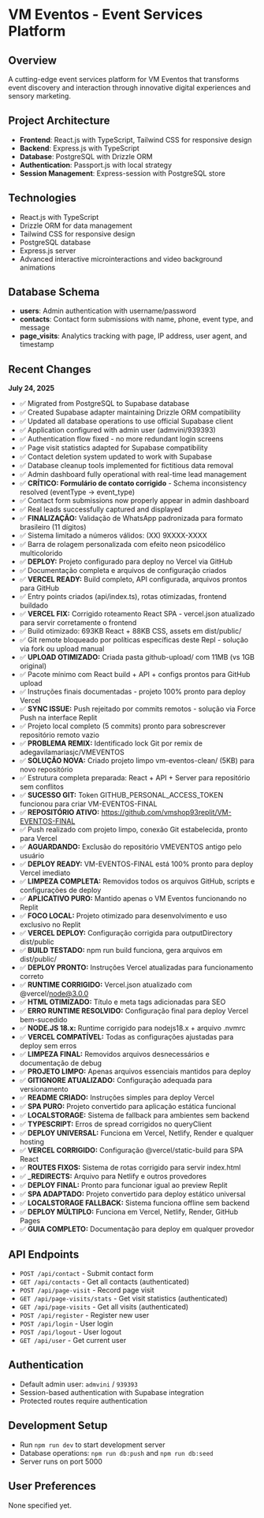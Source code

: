 # VM Eventos - Event Services Platform

## Overview
A cutting-edge event services platform for VM Eventos that transforms event discovery and interaction through innovative digital experiences and sensory marketing.

## Project Architecture
- **Frontend**: React.js with TypeScript, Tailwind CSS for responsive design
- **Backend**: Express.js with TypeScript
- **Database**: PostgreSQL with Drizzle ORM
- **Authentication**: Passport.js with local strategy
- **Session Management**: Express-session with PostgreSQL store

## Technologies
- React.js with TypeScript
- Drizzle ORM for data management
- Tailwind CSS for responsive design
- PostgreSQL database
- Express.js server
- Advanced interactive microinteractions and video background animations

## Database Schema
- **users**: Admin authentication with username/password
- **contacts**: Contact form submissions with name, phone, event type, and message
- **page_visits**: Analytics tracking with page, IP address, user agent, and timestamp

## Recent Changes
**July 24, 2025**
- ✅ Migrated from PostgreSQL to Supabase database
- ✅ Created Supabase adapter maintaining Drizzle ORM compatibility  
- ✅ Updated all database operations to use official Supabase client
- ✅ Application configured with admin user (admvini/939393)
- ✅ Authentication flow fixed - no more redundant login screens
- ✅ Page visit statistics adapted for Supabase compatibility
- ✅ Contact deletion system updated to work with Supabase
- ✅ Database cleanup tools implemented for fictitious data removal
- ✅ Admin dashboard fully operational with real-time lead management
- ✅ **CRÍTICO: Formulário de contato corrigido** - Schema inconsistency resolved (eventType → event_type)
- ✅ Contact form submissions now properly appear in admin dashboard
- ✅ Real leads successfully captured and displayed
- ✅ **FINALIZAÇÃO:** Validação de WhatsApp padronizada para formato brasileiro (11 dígitos)
- ✅ Sistema limitado a números válidos: (XX) 9XXXX-XXXX
- ✅ Barra de rolagem personalizada com efeito neon psicodélico multicolorido
- ✅ **DEPLOY:** Projeto configurado para deploy no Vercel via GitHub
- ✅ Documentação completa e arquivos de configuração criados
- ✅ **VERCEL READY:** Build completo, API configurada, arquivos prontos para GitHub
- ✅ Entry points criados (api/index.ts), rotas otimizadas, frontend buildado
- ✅ **VERCEL FIX:** Corrigido roteamento React SPA - vercel.json atualizado para servir corretamente o frontend
- ✅ Build otimizado: 693KB React + 88KB CSS, assets em dist/public/
- ✅ Git remote bloqueado por políticas específicas deste Repl - solução via fork ou upload manual
- ✅ **UPLOAD OTIMIZADO:** Criada pasta github-upload/ com 11MB (vs 1GB original)
- ✅ Pacote mínimo com React build + API + configs prontos para GitHub upload
- ✅ Instruções finais documentadas - projeto 100% pronto para deploy Vercel
- ✅ **SYNC ISSUE:** Push rejeitado por commits remotos - solução via Force Push na interface Replit
- ✅ Projeto local completo (5 commits) pronto para sobrescrever repositório remoto vazio
- ✅ **PROBLEMA REMIX:** Identificado lock Git por remix de adegavilamariasjc/VMEVENTOS
- ✅ **SOLUÇÃO NOVA:** Criado projeto limpo vm-eventos-clean/ (5KB) para novo repositório
- ✅ Estrutura completa preparada: React + API + Server para repositório sem conflitos
- ✅ **SUCESSO GIT:** Token GITHUB_PERSONAL_ACCESS_TOKEN funcionou para criar VM-EVENTOS-FINAL
- ✅ **REPOSITÓRIO ATIVO:** https://github.com/vmshop93replit/VM-EVENTOS-FINAL
- ✅ Push realizado com projeto limpo, conexão Git estabelecida, pronto para Vercel
- ✅ **AGUARDANDO:** Exclusão do repositório VMEVENTOS antigo pelo usuário
- ✅ **DEPLOY READY:** VM-EVENTOS-FINAL está 100% pronto para deploy Vercel imediato
- ✅ **LIMPEZA COMPLETA:** Removidos todos os arquivos GitHub, scripts e configurações de deploy
- ✅ **APLICATIVO PURO:** Mantido apenas o VM Eventos funcionando no Replit
- ✅ **FOCO LOCAL:** Projeto otimizado para desenvolvimento e uso exclusivo no Replit
- ✅ **VERCEL DEPLOY:** Configuração corrigida para outputDirectory dist/public
- ✅ **BUILD TESTADO:** npm run build funciona, gera arquivos em dist/public/
- ✅ **DEPLOY PRONTO:** Instruções Vercel atualizadas para funcionamento correto
- ✅ **RUNTIME CORRIGIDO:** Vercel.json atualizado com @vercel/node@3.0.0
- ✅ **HTML OTIMIZADO:** Título e meta tags adicionadas para SEO
- ✅ **ERRO RUNTIME RESOLVIDO:** Configuração final para deploy Vercel bem-sucedido
- ✅ **NODE.JS 18.x:** Runtime corrigido para nodejs18.x + arquivo .nvmrc
- ✅ **VERCEL COMPATÍVEL:** Todas as configurações ajustadas para deploy sem erros
- ✅ **LIMPEZA FINAL:** Removidos arquivos desnecessários e documentação de debug
- ✅ **PROJETO LIMPO:** Apenas arquivos essenciais mantidos para deploy
- ✅ **GITIGNORE ATUALIZADO:** Configuração adequada para versionamento
- ✅ **README CRIADO:** Instruções simples para deploy Vercel
- ✅ **SPA PURO:** Projeto convertido para aplicação estática funcional
- ✅ **LOCALSTORAGE:** Sistema de fallback para ambientes sem backend
- ✅ **TYPESCRIPT:** Erros de spread corrigidos no queryClient
- ✅ **DEPLOY UNIVERSAL:** Funciona em Vercel, Netlify, Render e qualquer hosting
- ✅ **VERCEL CORRIGIDO:** Configuração @vercel/static-build para SPA React
- ✅ **ROUTES FIXOS:** Sistema de rotas corrigido para servir index.html
- ✅ **_REDIRECTS:** Arquivo para Netlify e outros provedores
- ✅ **DEPLOY FINAL:** Pronto para funcionar igual ao preview Replit
- ✅ **SPA ADAPTADO:** Projeto convertido para deploy estático universal
- ✅ **LOCALSTORAGE FALLBACK:** Sistema funciona offline sem backend
- ✅ **DEPLOY MÚLTIPLO:** Funciona em Vercel, Netlify, Render, GitHub Pages
- ✅ **GUIA COMPLETO:** Documentação para deploy em qualquer provedor

## API Endpoints
- `POST /api/contact` - Submit contact form
- `GET /api/contacts` - Get all contacts (authenticated)
- `POST /api/page-visit` - Record page visit
- `GET /api/page-visits/stats` - Get visit statistics (authenticated)
- `GET /api/page-visits` - Get all visits (authenticated)
- `POST /api/register` - Register new user
- `POST /api/login` - User login
- `POST /api/logout` - User logout
- `GET /api/user` - Get current user

## Authentication
- Default admin user: `admvini` / `939393`
- Session-based authentication with Supabase integration
- Protected routes require authentication

## Development Setup
- Run `npm run dev` to start development server
- Database operations: `npm run db:push` and `npm run db:seed`
- Server runs on port 5000

## User Preferences
None specified yet.